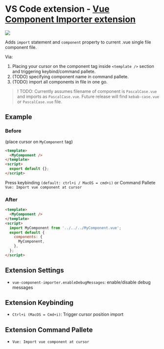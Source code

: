 # VS Code extension - [Vue Component Importer extension ](https://marketplace.visualstudio.com/items?itemName=FullStackFlamingo.vscode-vue-component-importer)

<p >
  <a href="https://marketplace.visualstudio.com/items?itemName=FullStackFlamingo.vscode-vue-component-importer">
    <img src="https://vsmarketplacebadge.apphb.com/version-short/FullStackFlamingo.vscode-vue-component-importer.svg?style=flat-square">
  </a>
</p>

Adds `import` statement and `component` property to current .vue single file component file.

Via:

1. Placing your cursor on the component tag inside `<template />` section and triggering keybind/command pallete.
2. (TODO) specifying component name in command pallete.
3. (TODO) import all components in file in one go.

> ! TODO: Currently assumes filename of component is `PascalCase.vue` and imports as `PascalCase.vue`. Future release will find `kebab-case.vue` or `PascalCase.vue` file.

## Example

### Before

(place cursor on `MyComponent` tag)

```html
<template>
  <MyComponent />
</template>
<script>
  export default {};
</script>
```

Press keybinding `(default: ctrl+i / MacOS = cmd+i)` or Command Pallete `Vue: Import vue component at cursor`

### After

```html
<template>
  <MyComponent />
</template>
<script>
  import MyComponent from '../../../MyComponent.vue';
  export default {
    components: {
      MyComponent,
    },
  };
</script>
```

## Extension Settings

- `vue-component-importer.enableDebugMessages`: enable/disable debug messages

## Extension Keybinding

- `Ctrl+i (MacOS = Cmd+i)`: Trigger cursor position import

## Extension Command Pallete

- `Vue: Import vue component at cursor`
